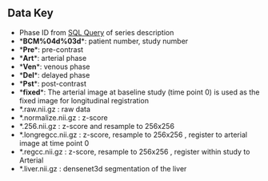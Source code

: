 
## Data Key 
  * Phase ID from  [SQL Query](https://github.com/ImageGuidedTherapyLab/hccdetection/blob/master/wide.sql#L9) of series description
  *  \*__BCM%04d%03d__\*: patient number, study number
  *  \*__Pre__\*: pre-contrast      
  *  \*__Art__\*: arterial phase    
  *  \*__Ven__\*: venous phase      
  *  \*__Del__\*: delayed phase     
  *  \*__Pst__\*: post-contrast     
  *  \*__fixed__\*: The arterial image at baseline study (time point 0) is used as the fixed image for longitudinal registration 
  *  \*.raw.nii.gz        : raw data
  *  \*.normalize.nii.gz  : z-score
  *  \*.256.nii.gz        : z-score and resample to 256x256 
  *  \*.longregcc.nii.gz  : z-score, resample to 256x256 , register to arterial image at time point 0
  *  \*.regcc.nii.gz      : z-score, resample to 256x256 , register within study to Arterial
  *  \*.liver.nii.gz      : densenet3d segmentation of the liver
